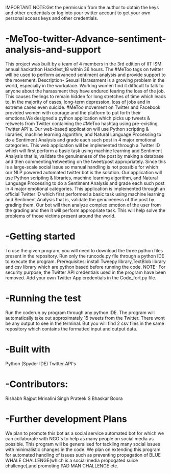 IMPORTANT NOTE:Get the permission from the author to obtain the keys and other credentials or log into your twitter account to get your own personal access keys and other credentials.

# -MeToo-twitter-Advance-sentiment-analysis-and-support
This project was built by a team of 4 members in the 3rd edition of IIT ISM annual hackathon Hackfest_18 within 36 hours.
The #MeToo tags on twitter will be used to perform advanced sentiment analysis and provide support to the movement.
Description- Sexual Harassment is a growing problem in the world, especially in the workplace. Working women find it difficult to talk to anyone about the harassment they have endured fearing the loss of the job. This causes feelings to remain hidden for long stretches of time which leads to, in the majority of cases, long-term depression, loss of jobs and in extreme cases even suicide. #MeToo movement on Twitter and Facebook provided women with courage and the platform to put forth their emotions.We designed a python application which picks up tweets & retweets from Twitter containing the #MeToo hashtag using pre-existing Twitter API's. Our web-based application will use Python scripting & libraries, machine learning algorithm, and Natural Language Processing to do a Sentiment Analysis and grade each such post in 4 major emotional categories. This web application will be implemented through a Twitter ID which will first perform a basic task using machine learning and Sentiment Analysis that is, validate the genuineness of the post by making a database and then commenting/retweeting on the tweet/post appropriately. Since this is a large-scale social issue so manual handling is not possible for which our NLP powered automated twitter bot is the solution. Our application will use Python scripting & libraries, machine learning algorithm, and Natural Language Processing to do a Sentiment Analysis and grade each such post in 4 major emotional categories. This application is implemented through an official Twitter ID which first performed a basic task using machine learning and Sentiment Analysis that is, validate the genuineness of the post by grading them. Our bot will then analyze complex emotion of the user from the grading and then it will perform appropriate task. This will help solve the problems of those victims present around the world.

# -Getting started
To use the given program, you will need to download the three python files present in the repository. Run only the runcode.py file through a python IDE to execute the program.
Prerequisites:
install Tweepy library,TextBlob library and csv library which are python based before running the code.
NOTE- For security purpose, the Twitter API credentials used in the program have been removed. Add your own Twitter App credentials in the Code_fort.py file.

# -Running the test
Run the coderun.py program through any python IDE. The program will automatically take out approximately 15 tweets from the Twitter. There wont be any output to see in the terminal. But you will find 2 csv files in the same repository which contains the formatted input and output data.

# -Built with
Python (Spyder IDE)
Twitter API's

# -Contributors:
Rishabh Rajput
Mrinalini Singh
Prateek S
Bhaskar Boora
# -Further development Plans
We plan to promote this bot as a social service automated bot for which we can collaborate with NGO's to help as many people on social media as possible.
This program will be generalised for tackling many social issues with minimalistic changes in the code. We plan on extending this program for automated handling of issues such as preventing propagation of BLUE WHALE CHALLENGE(which is a social media propogated suice challenge),and promoting PAD MAN CHALLENGE etc.
